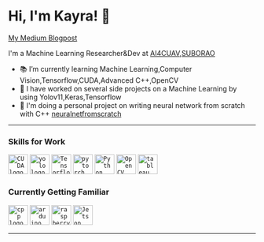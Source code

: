 <!-- Greeting -->
# Hi, I'm Kayra! :wave:

[My Medium Blogpost](https://iahsanujunda.github.io](https://medium.com/@kayraaayilmaaaz2077))
<!--Introduction -->
I'm a Machine Learning Researcher&Dev at [AI4CUAV](https://ai4cuav.org),[SUBORAO](https://scc.ius.edu.ba/blog/orao-aviation-club)

- 📚 I’m currently learning Machine Learning,Computer Vision,Tensorflow,CUDA,Advanced C++,OpenCV
- 🐝 I have worked on several side projects on a Machine Learning by using Yolov11,Keras,Tensorflow
- 🔭 I'm doing a personal project on writing neural network from scratch with C++ [neuralnetfromscratch](https://github.com/kayraobi/NeuralNetFromScratch)


---

### Skills for Work
<code><a href="https://tr.wikipedia.org/wiki/CUDA"><img height="40" src="https://upload.wikimedia.org/wikipedia/en/b/b9/Nvidia_CUDA_Logo.jpg" alt="CUDA logo" /></a></code>
<code><a href="https://www.ultralytics.com/yolo"><img height="40" src="https://miro.medium.com/v2/resize:fit:521/1*nkHd917doWqlVbtEC2g4ng.png" alt="yolo logo" /></a></code>
<code><a href="https://scikit-learn.org/"><img height="40" src="https://upload.wikimedia.org/wikipedia/commons/thumb/a/ab/TensorFlow_logo.svg/1200px-TensorFlow_logo.svg.png" alt="Tensorflow logo" /></a></a></code>
<code><a href="https://pytorch.org/"><img height="40" src="https://upload.wikimedia.org/wikipedia/commons/thumb/1/10/PyTorch_logo_icon.svg/1200px-PyTorch_logo_icon.svg.png" alt="pytorch logo" /></a></code>
<code><a href="https://www.python.org"><img height="40" src="https://upload.wikimedia.org/wikipedia/commons/thumb/0/0a/Python.svg/1200px-Python.svg.png" alt="Python logo" /></a></code>
<code><a href="https://opencv.org"><img height="40" src="https://upload.wikimedia.org/wikipedia/commons/thumb/d/d2/OpenCV_logo_black.svg/1200px-OpenCV_logo_black.svg.png" alt="OpenCV logo" /></a></code>
<code><a href="https://www.tableau.com/"><img height="40" src="https://cdn.worldvectorlogo.com/logos/tableau-software.svg" alt="tableau logo" /></a></code>

### Currently Getting Familiar
<code><a href="https://isocpp.org/"><img height="40" src="https://upload.wikimedia.org/wikipedia/commons/thumb/1/18/ISO_C%2B%2B_Logo.svg/306px-ISO_C%2B%2B_Logo.svg.png" alt="cpp logo" /></a></code>
<code><a href="https://www.arduino.cc/"><img height="40" src="https://upload.wikimedia.org/wikipedia/commons/thumb/8/87/Arduino_Logo.svg/1280px-Arduino_Logo.svg.png" alt="arduino logo" /></a></code>
<code><a href="https://www.raspberrypi.org/"><img height="40" src="https://elinux.org/images/c/cb/Raspberry_Pi_Logo.svg" alt="raspberry logo" /></a></code>
<code><a href="https://www.nvidia.com/en-us/autonomous-machines/embedded-systems/jetson-nano/product-development/"><img height="40" src="https://openzeka.com/wp-content/uploads/2023/03/orin_nano_dev_kit_003.jpg" alt="Jetson Nano logo" /></a></code>

---


